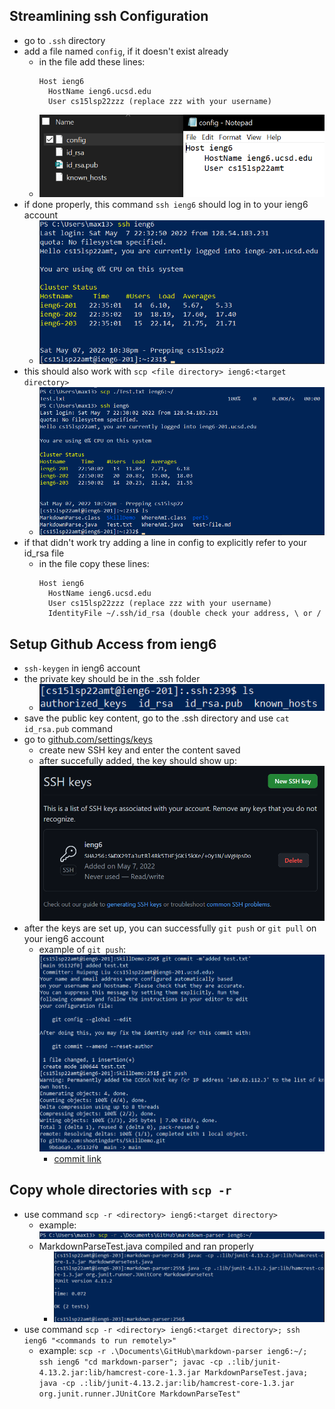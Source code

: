 ## Streamlining ssh Configuration
* go to `.ssh` directory
* add a file named `config`, if it doesn't exist already
  * in the file add these lines:
    ```
    Host ieng6
      HostName ieng6.ucsd.edu
      User cs15lsp22zzz (replace zzz with your username)
   * ![](/Image/Config.png)
* if done properly, this command `ssh ieng6` should log in to your ieng6 account
  * ![](/Image/SSHieng6.png)
* this should also work with `scp <file directory> ieng6:<target directory>`
  * ![](/Image/SCPieng6.png)
* if that didn't work try adding a line in config to explicitly refer to your id_rsa file
  * in the file copy these lines:
    ```
    Host ieng6
      HostName ieng6.ucsd.edu
      User cs15lsp22zzz (replace zzz with your username)
      IdentityFile ~/.ssh/id_rsa (double check your address, \ or /

## Setup Github Access from ieng6
 * `ssh-keygen` in ieng6 account
  * the private key should be in the .ssh folder
    * ![](/Image/PrivateKey.png)
  * save the public key content, go to the .ssh directory and use `cat id_rsa.pub` command
  * go to [github.com/settings/keys](github.com/settings/keys)
    * create new SSH key and enter the content saved
    * after succefully added, the key should show up:![](/Image/PublicKey.png)
* after the keys are set up, you can successfully `git push` or `git pull` on your ieng6 account  
  * example of `git push`: ![](/Image/GitCP.png)
    * [commit link](https://github.com/shootingdarts/SkillDemo/commit/95132f03d45ab0fbfdffd4ee9d61179c2f410acd)

## Copy whole directories with `scp -r`
* use command `scp -r <directory> ieng6:<target directory>`
  * example: ![](/Image/SCP-r.png)
  * MarkdownParseTest.java compiled and ran properly
    * ![](/Image/Test.png)
* use command `scp -r <directory> ieng6:<target directory>; ssh ieng6 "<commands to run remotely>"`
  * example: `scp -r .\Documents\GitHub\markdown-parser ieng6:~/; ssh ieng6 "cd markdown-parser"; javac -cp .:lib/junit-4.13.2.jar:lib/hamcrest-core-1.3.jar MarkdownParseTest.java; java -cp .:lib/junit-4.13.2.jar:lib/hamcrest-core-1.3.jar org.junit.runner.JUnitCore MarkdownParseTest"`

